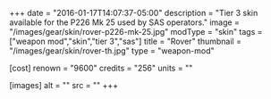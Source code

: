 +++
date = "2016-01-17T14:07:37-05:00"
description = "Tier 3 skin available for the P226 Mk 25 used by SAS operators."
image = "/images/gear/skin/rover-p226-mk-25.jpg"
modType = "skin"
tags = ["weapon mod","skin","tier 3","sas"]
title = "Rover"
thumbnail = "/images/gear/skin/rover-th.jpg"
type = "weapon-mod"

[cost]
  renown = "9600"
  credits = "256"
  units = ""

[images]
  alt = ""
  src = ""
+++
